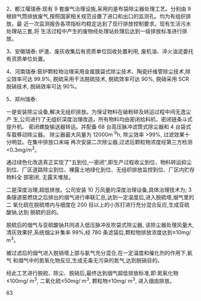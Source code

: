 2、都江堰瑞泰:现有 9 套废气治理设施,采用的是布袋除尘器处理工艺。分别由 9 根排气筒排放废气,按照国家相关规范设置了进口和出口的监测孔。均为有组织排放。最 近一次监测报告各项指标均稳定达到了现行排放控制要求。现有生活污水处理站三套,将 生活过程中产生的废物经处理站处理后达到一级排放标准进行排放。

3、安徽瑞泰: 炉渣、废灰收集后有资质单位回收处置利用, 废机油、淬火油泥委托 有资质单位处置。

4、河南瑞泰:窑炉颗粒物治理采用金属膜袋式除尘技术、陶瓷纤维管除尘技术,除 尘效率可达 99.9%, 脱硫采用干法脱硫技术, 脱硫效率可达 90%, 脱硝采用 SCR 脱硝技术, 脱硝效率可达 90%。

5、郑州瑞泰:

一是安装除尘设备,解决无组织排放。为保证物料在破粉碎及转运过程中间无逸尘产 生,公司进行了无组织深度治理改造。所有物料均由密闭给料机、密闭链条斗式提升机、 密闭螺旋输送器转运。并配备 68 台高压脉冲滤筒式除尘器和 4 台袋式车载移动除尘器。 除尘器最大风量为 12000m <sup>9</sup>h, 除尘效率 >99%, 过滤效果十分明显。在集中排放口末端 再次安装二次除尘器,过滤后颗粒物浓度经第三方检测<0.3mg/m<sup>3</sup>。

通过绿色化改造真正实现了"五到位,一密闭",即生产过程收尘到位、物料转运抑尘 到位、厂区道路除尘到位、裸露土地绿化到位、无组织排放监控到位、厂区内贮存物料全 部密闭, 无露天堆放。

二是深度治理,超低排放。公司安装 10 万风量的深度治理设备,具体治理技术为; 3 条隧道窑燃烧之后排出的烟气进行串联汇总,达到一定温度后,进入脱硫塔,烟气里的二 氧化硫在脱硫塔内与细度在 200 目以上的小苏打进行充分混合反应,生成亚硫酸钠,达到 脱硫的目的。

脱硫后的烟气与亚硫酸钠共同进入低压脉冲反吹袋式除尘器, 该除尘器处理风量大, 清灰效果好,系统烟尘补集率 99%,经 780 条滤袋后,颗粒物排放浓度达到≤10mg/ m<sup>3</sup>。

被过滤后的烟气进入脱销塔上部与氨气充分混合,在一定温度和催化剂的作用下,氨气 和烟气中的氮氧化物反应,生成无毒无污染的氮气,达到脱硝目的。

经此工艺进行脱硫、除尘、脱硝后,最终达到烟气超低排放标准,即:氮氧化物 ≤100mg/ m<sup>3</sup>, 二氧化硫≤50mg/ m<sup>3</sup>, 颗粒物≤10mg/ m<sup>3</sup>, 进入烟囱排放。

63
